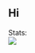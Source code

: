 ## Hi

Stats: <br>
<img src= "https://github-readme-stats.hackclub.dev/api/wakatime?username=1269&api_domain=hackatime.hackclub.com&theme=rose_pine&custom_title=Hackatime+Stats&layout=compact&cache_seconds=0&langs_count=8">


<!--
**Rishthewizard/Rishthewizard** is a ✨ _special_ ✨ repository because its `README.md` (this file) appears on your GitHub profile.

Here are some ideas to get you started:

- 🔭 I’m currently working on ...
- 🌱 I’m currently learning ...
- 👯 I’m looking to collaborate on ...
- 🤔 I’m looking for help with ...
- 💬 Ask me about ...
- 📫 How to reach me: ...
- 😄 Pronouns: ...
- ⚡ Fun fact: ...
-->
